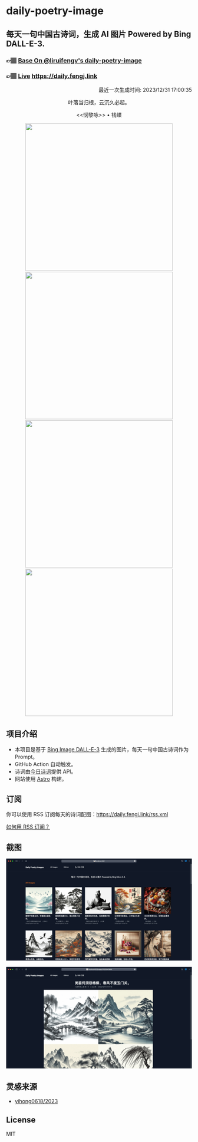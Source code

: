 
# daily-poetry-image

## 每天一句中国古诗词，生成 AI 图片 Powered by Bing DALL-E-3.

### 👉🏽 [Base On @liruifengv's daily-poetry-image](https://github.com/liruifengv/daily-poetry-image)

### 👉🏽 [Live](https://daily.fengj.link) https://daily.fengj.link

<p align="right">
  最近一次生成时间: 2023/12/31 17:00:35
</p>
<p align="center">
叶落当归根，云沉久必起。
</p>
<p align="center">
<<悯黎咏>> • 钱嶫
</p>
<p align="center">
<img src="https://tse1.mm.bing.net/th/id/OIG.9hsRX3SMh_Lo5weAzOan" height="400" width="400" />
<img src="https://tse3.mm.bing.net/th/id/OIG.JU8dWAVWUhbjf1Oqemqx" height="400" width="400" />
<img src="https://tse3.mm.bing.net/th/id/OIG.EzPDctF24fAvQHIa7.rl" height="400" width="400" />
<img src="https://tse2.mm.bing.net/th/id/OIG.OijFH75LBcQN3D04dfyr" height="400" width="400" />
</p>

## 项目介绍

-   本项目是基于 [Bing Image DALL-E-3](https://www.bing.com/images/create) 生成的图片，每天一句中国古诗词作为 Prompt。
-   GitHub Action 自动触发。
-   诗词由[今日诗词](https://www.jinrishici.com/)提供 API。
-   网站使用 [Astro](https://astro.build) 构建。

## 订阅

你可以使用 RSS 订阅每天的诗词配图：https://daily.fengj.link/rss.xml

[如何用 RSS 订阅？](https://zhuanlan.zhihu.com/p/55026716)

## 截图

![图片列表](./screenshots/Snipaste_2023-12-28_21-00-26.png)

![图片详情](./screenshots/Snipaste_2023-12-28_21-00-53.png)

## 灵感来源

-   [yihong0618/2023](https://github.com/yihong0618/2023)

## License

MIT
